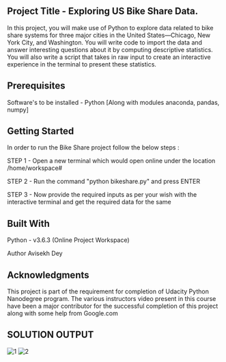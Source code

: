 ## Project Title - Exploring US Bike Share Data.

In this project, you will make use of Python to explore data related to bike share systems for three major cities in the United States—Chicago, New York City, and Washington. You will write code to import the data and answer interesting questions about it by computing descriptive statistics. You will also write a script that takes in raw input to create an interactive experience in the terminal to present these statistics.

## Prerequisites

Software's to be installed - Python [Along with modules anaconda, pandas, numpy]

## Getting Started

In order to run the Bike Share project follow the below steps :

STEP 1 - Open a new terminal which would open online under the location /home/workspace#

STEP 2 - Run the command "python bikeshare.py" and press ENTER

STEP 3 - Now provide the required inputs as per your wish with the interactive terminal and get the required data for the same  

## Built With

Python - v3.6.3 (Online Project Workspace)

Author
Avisekh Dey

## Acknowledgments

This project is part of the requirement for completion of Udacity Python Nanodegree program.
The various instructors video present in this course have been a major contributor for the successful completion of this project along with some help from Google.com

## SOLUTION OUTPUT

![1](https://user-images.githubusercontent.com/46341508/64040163-611f0a80-cb2a-11e9-9061-43f7a3b50c35.PNG)
![2](https://user-images.githubusercontent.com/46341508/64040164-611f0a80-cb2a-11e9-9c73-20e02465cbb1.PNG)
